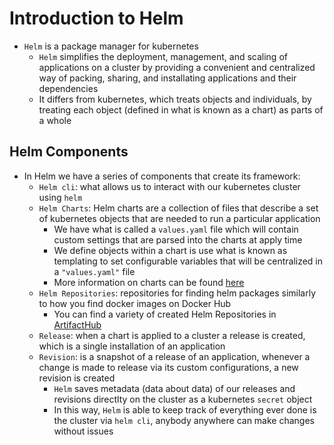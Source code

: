 <h1>Introduction to Helm</h1>
 
* `Helm` is a package manager for kubernetes
  - `Helm` simplifies the deployment, management, and scaling of applications on a cluster by providing a convenient and centralized way of packing, sharing, and installating applications and their dependencies
  - It differs from kubernetes, which treats objects and individuals, by treating each object (defined in what is known as a chart) as parts of a whole

<h2>Helm Components</h2>
 
* In Helm we have a series of components that create its framework:
  - `Helm cli`: what allows us to interact with our kubernetes cluster using `helm`
  - `Helm Charts`: Helm charts are a collection of files that describe a set of kubernetes objects that are needed to run a particular application
    * We have what is called a `values.yaml` file which will contain custom settings that are parsed into the charts at apply time
    * We define objects within a chart is use what is known as templating to set configurable variables that will be centralized in a `"values.yaml"` file
    * More information on charts can be found [here](https://eoyebami.github.io/k8s/helm/2024-04-14-helm-charts.html)
  - `Helm Repositories`: repositories for finding helm packages similarly to how you find docker images on Docker Hub
    * You can find a variety of created Helm Repositories in [ArtifactHub](https://artifacthub.io/)
  - `Release`: when a chart is applied to a cluster a release is created, which is a single installation of an application
  - `Revision`: is a snapshot of a release of an application, whenever a change is made to release via its custom configurations, a new revision is created
    * `Helm` saves metadata (data about data) of our releases and revisions directlty on the cluster as a kubernetes `secret` object
    * In this way, `Helm` is able to keep track of everything ever done is the cluster via `helm cli`, anybody anywhere can make changes without issues

